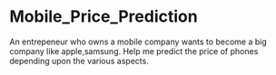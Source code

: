 # Mobile_Price_Prediction
An entrepeneur who owns a mobile company wants to become a big company like apple,samsung. Help me predict the price of phones depending upon the various aspects.
